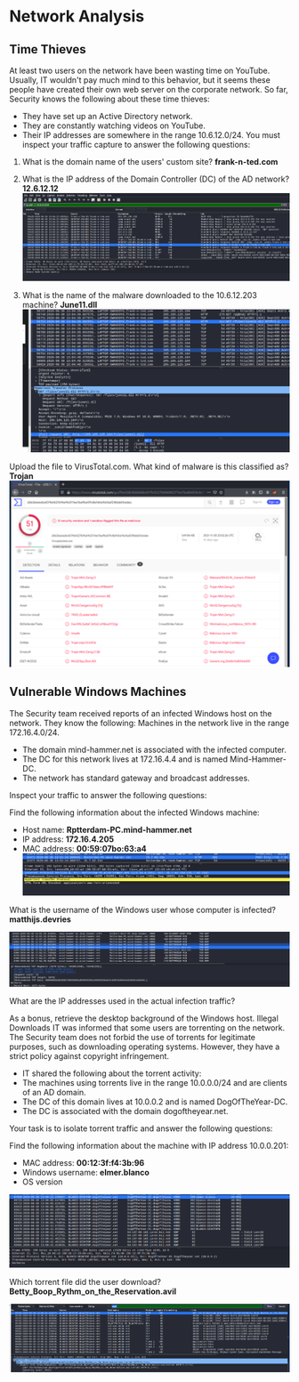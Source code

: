# Network Analysis
## Time Thieves
At least two users on the network have been wasting time on YouTube. Usually, IT wouldn't pay much mind to this behavior, but it seems these people have created their own web server on the corporate network. So far, Security knows the following about these time thieves:
- They have set up an Active Directory network.
- They are constantly watching videos on YouTube.
- Their IP addresses are somewhere in the range 10.6.12.0/24.
You must inspect your traffic capture to answer the following questions:

1. What is the domain name of the users' custom site? 
 **frank-n-ted.com**
 
2. What is the IP address of the Domain Controller (DC) of the AD network?
**12.6.12.12**
 ![custom](https://github.com/TristenMaetzold/CySec-Final-Project/blob/a3930355ce32e4c0938a7aeee9d0aceb91b4526d/Images/customdomain.PNG)

3. What is the name of the malware downloaded to the 10.6.12.203 machine? 
**June11.dll**
![Getdll](https://github.com/TristenMaetzold/CySec-Final-Project/blob/9bfbbe5d8716aa68eb954fd159a67f71d4d8632b/Images/GetDll.PNG)


Upload the file to VirusTotal.com. What kind of malware is this classified as?
 **Trojan**
![virustotal](https://github.com/TristenMaetzold/CySec-Final-Project/blob/a3930355ce32e4c0938a7aeee9d0aceb91b4526d/Images/virustotal.PNG)
 
## Vulnerable Windows Machines
The Security team received reports of an infected Windows host on the network. They know the following:
Machines in the network live in the range 172.16.4.0/24.
- The domain mind-hammer.net is associated with the infected computer.
- The DC for this network lives at 172.16.4.4 and is named Mind-Hammer-DC.
- The network has standard gateway and broadcast addresses.


Inspect your traffic to answer the following questions:

Find the following information about the infected Windows machine:
- Host name: **Rptterdam-PC.mind-hammer.net**
- IP address: **172.16.4.205**
- MAC address: **00:59:07bo:63:a4**
![infected](https://github.com/TristenMaetzold/CySec-Final-Project/blob/a3930355ce32e4c0938a7aeee9d0aceb91b4526d/Images/infectedpc.PNG)

What is the username of the Windows user whose computer is infected?
**matthijs.devries**
 
![username](https://github.com/TristenMaetzold/CySec-Final-Project/blob/a3930355ce32e4c0938a7aeee9d0aceb91b4526d/Images/Username.PNG)

What are the IP addresses used in the actual infection traffic?
 
As a bonus, retrieve the desktop background of the Windows host.
Illegal Downloads
IT was informed that some users are torrenting on the network. The Security team does not forbid the use of torrents for legitimate purposes, such as downloading operating systems. However, they have a strict policy against copyright infringement.
- IT shared the following about the torrent activity:
- The machines using torrents live in the range 10.0.0.0/24 and are clients of an AD domain.
- The DC of this domain lives at 10.0.0.2 and is named DogOfTheYear-DC.
- The DC is associated with the domain dogoftheyear.net.

Your task is to isolate torrent traffic and answer the following questions:

Find the following information about the machine with IP address 10.0.0.201:
- MAC address: **00:12:3f:f4:3b:96**
- Windows username: **elmer.blanco**
- OS version

![blanco](https://github.com/TristenMaetzold/CySec-Final-Project/blob/a3930355ce32e4c0938a7aeee9d0aceb91b4526d/Images/blanco1.PNG)

Which torrent file did the user download?
**Betty_Boop_Rythm_on_the_Reservation.avil**

![download](https://github.com/TristenMaetzold/CySec-Final-Project/blob/a3930355ce32e4c0938a7aeee9d0aceb91b4526d/Images/Download.PNG)
